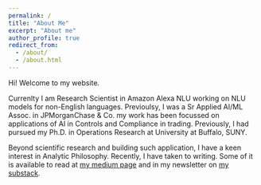 ```yaml
---
permalink: /
title: "About Me"
excerpt: "About me"
author_profile: true
redirect_from: 
  - /about/
  - /about.html
---
```


Hi! Welcome to my website.

Currenlty I am Research Scientist in Amazon Alexa NLU working on NLU models for non-English languages. Previoulsy, I was a Sr Applied AI/ML Assoc. in JPMorganChase & Co. my work has been focussed on applications of AI in Controls and Compliance in trading. 
Previously, I had pursued my Ph.D. in Operations Research at University at Buffalo, SUNY.

Beyond scientific research and building such application, I have a keen interest in Analytic Philosophy. Recently, I have taken to writing. Some of it is available to read at [my medium page](https://medium.com/@abhinavkhr30) and in my newsletter on [my substack](https://abhinavkhare.substack.com/). 
